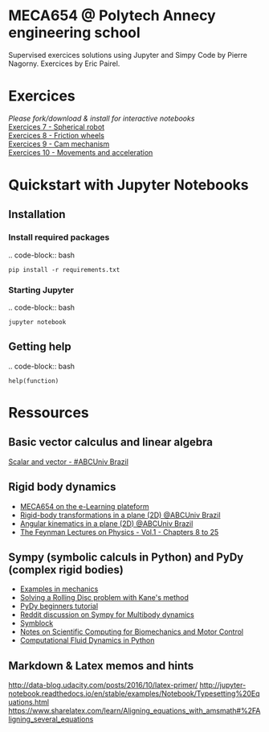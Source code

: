 MECA654 @ Polytech Annecy engineering school
===============================

Supervised exercices solutions using Jupyter and Simpy
Code by Pierre Nagorny. Exercices by Eric Pairel.

# Exercices
_Please fork/download & install for interactive notebooks_  
[Exercices 7 - Spherical robot](https://github.com/a1rb4Ck/MECA654/blob/master/html_notebooks/Kinematic_Exercise%207_Spherical%20Robot.html)  
[Exercices 8 - Friction wheels](https://github.com/a1rb4Ck/MECA654/blob/master/html_notebooks/Kinematic_Exercise%208_Friction%20wheels.html)  
[Exercices 9 - Cam mechanism](https://github.com/a1rb4Ck/MECA654/blob/master/html_notebooks/Kinematic_Exercise%209_Cam%20mechanism.html)  
[Exercices 10 - Movements and acceleration](https://github.com/a1rb4Ck/MECA654/blob/master/html_notebooks/Kinematic_Exercise%2010_Movements%20composition%20and%20acceleration.html)  

# Quickstart with Jupyter Notebooks

## Installation

### Install required packages
.. code-block:: bash

    pip install -r requirements.txt


### Starting Jupyter

.. code-block:: bash

    jupyter notebook

## Getting help

.. code-block:: bash

    help(function)


# Ressources

## Basic vector calculus and linear algebra
[Scalar and vector - #ABCUniv Brazil](http://nbviewer.jupyter.org/github/demotu/BMC/blob/master/notebooks/ScalarVector.ipynb)

## Rigid body dynamics
- [MECA654 on the e-Learning plateform](http://ead-polytech.univ-savoie.fr/course/view.php?id=138)
- [Rigid-body transformations in a plane (2D) @ABCUniv Brazil](http://nbviewer.jupyter.org/github/demotu/BMC/blob/master/notebooks/Transformation2D.ipynb)
- [Angular kinematics in a plane (2D) @ABCUniv Brazil](http://nbviewer.jupyter.org/github/demotu/BMC/blob/master/notebooks/AngularKinematics2D.ipynb)
- [The Feynman Lectures on Physics - Vol.1 - Chapters 8 to 25](http://www.feynmanlectures.caltech.edu/I_08.html)

## Sympy (symbolic calculs in Python) and PyDy (complex rigid bodies)
- [Examples in mechanics](http://docs.sympy.org/0.7.2/modules/physics/mechanics/examples.html)
- [Solving a Rolling Disc problem with Kane's method](http://docs.sympy.org/0.7.3/modules/physics/mechanics/rollingdisc_example_kane_constraints.html)
- [PyDy beginners tutorial](http://www.pydy.org/examples/beginners_tutorial.html)
- [Reddit discussion on Sympy for Multibody dynamics](https://www.reddit.com/r/robotics/comments/57zy1y/sympy_for_multibody_mechanics_simulation/)
- [Symblock](http://leancrew.com/all-this/downloads/symblock.html)
- [Notes on Scientific Computing for Biomechanics and Motor Control](https://github.com/demotu/BMC)
- [Computational Fluid Dynamics in Python](http://lorenabarba.com/blog/cfd-python-12-steps-to-navier-stokes/)

## Markdown & Latex memos and hints
http://data-blog.udacity.com/posts/2016/10/latex-primer/
http://jupyter-notebook.readthedocs.io/en/stable/examples/Notebook/Typesetting%20Equations.html
https://www.sharelatex.com/learn/Aligning_equations_with_amsmath#%2FAligning_several_equations
